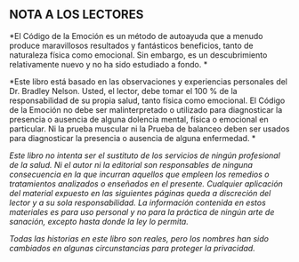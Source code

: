 ## NOTA A LOS LECTORES

*El Código de la Emoción es un método de autoayuda que a menudo produce maravillosos resultados y fantásticos beneficios, tanto de naturaleza física como emocional. Sin embargo, es un descubrimiento relativamente nuevo y no ha sido estudiado a fondo. *

*Este libro está basado en las observaciones y experiencias personales del Dr. Bradley Nelson. Usted, el lector, debe tomar el 100 % de la responsabilidad de su propia salud, tanto física como emocional. El Código de la Emoción no debe ser malinterpretado o utilizado para diagnosticar la presencia o ausencia de alguna dolencia mental, física o emocional en particular. Ni la prueba muscular ni la Prueba de balanceo deben ser usados para diagnosticar la presencia o ausencia de alguna enfermedad. *

*Este libro no intenta ser el sustituto de los servicios de ningún profesional de la salud. Ni el autor ni la editorial son responsables de ninguna consecuencia en la que incurran aquellos que empleen los remedios o tratamientos analizados o enseñados en el presente. Cualquier aplicación del material expuesto en las siguientes páginas queda a discreción del lector y a su sola responsabilidad. La información contenida en estos materiales es para uso personal y no para la práctica de ningún arte de sanación, excepto hasta donde la ley lo permita.*

*Todas las historias en este libro son reales, pero los nombres han sido cambiados en algunas circunstancias para proteger la privacidad.*